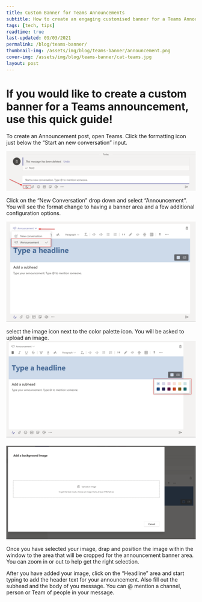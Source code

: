 ```yaml
---
title: Custom Banner for Teams Announcements
subtitle: How to create an engaging customised banner for a Teams Announcement post
tags: [tech, tips]
readtime: true
last-updated: 09/03/2021
permalink: /blog/teams-banner/
thumbnail-img: /assets/img/blog/teams-banner/announcement.png
cover-img: /assets/img/blog/teams-banner/cat-teams.jpg
layout: post
---
```

# If you would like to create a custom banner for a Teams announcement, use this quick guide!

To create an Announcement post, open Teams. Click the formatting icon just below the “Start an new conversation” input.

<img src="../assets/img/blog/teams-banner/format-icon.png" />

Click on the “New Conversation” drop down and select “Announcement”. You will see the format change to having a banner area and a few additional configuration options.

<img src="../assets/img/blog/teams-banner/announcement-dropdown.png" />

select the image icon next to the color palette icon. You will be asked to upload an image.
<img src="/assets/img/blog/teams-banner/headline-select.png" />

<img src="/assets/img/blog/teams-banner/image-chooser.png" />

Once you have selected your image, drap and position the image within the window to the area that will be cropped for the announcement banner area. You can zoom in or out to help get the right selection.

After you have added your image, click on the “Headline” area and start typing to add the header text for your announcement. Also fill out the subhead and the body of you message. You can @ mention a channel, person or Team of people in your message.